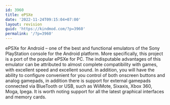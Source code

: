 ```yaml
---
id: 3960
title: ePSXe
date: '2022-11-24T09:15:04+07:00'
layout: revision
guid: 'https://kindmod.com/?p=3960'
permalink: '/?p=3960'
---
```


ePSXe for Android – one of the best and functional emulators of the Sony PlayStation console for the Android platform. More specifically, this project is a port of the popular ePSXe for PC. The indisputable advantages of this emulator can be attributed to almost complete compatibility with games, with excellent speed and excellent sound. In addition, you will have the ability to configure convenient for you control of both onscreen buttons and analog gamepads, in addition there is support for external gamepads connected via BlueTooth or USB, such as WiiMote, Sixaxis, Xbox 360, Moga, Ipega. It is worth noting support for all the latest graphical interfaces and memory cards.
